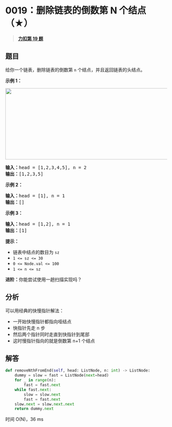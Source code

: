 # 0019：删除链表的倒数第 N 个结点（★）


> <u>**[力扣第 19 题](https://leetcode.cn/problems/remove-nth-node-from-end-of-list/)**</u>

## 题目

<p>给你一个链表，删除链表的倒数第 <code>n</code><em> </em>个结点，并且返回链表的头结点。</p>



<p><strong>示例 1：</strong></p>
<img alt="" src="https://assets.leetcode.com/uploads/2020/10/03/remove_ex1.jpg" style="width: 542px; height: 222px;" />
<pre>
<strong>输入：</strong>head = [1,2,3,4,5], n = 2
<strong>输出：</strong>[1,2,3,5]
</pre>

<p><strong>示例 2：</strong></p>

<pre>
<strong>输入：</strong>head = [1], n = 1
<strong>输出：</strong>[]
</pre>

<p><strong>示例 3：</strong></p>

<pre>
<strong>输入：</strong>head = [1,2], n = 1
<strong>输出：</strong>[1]
</pre>



<p><strong>提示：</strong></p>

<ul>
<li>链表中结点的数目为 <code>sz</code></li>
<li><code>1 &lt;= sz &lt;= 30</code></li>
<li><code>0 &lt;= Node.val &lt;= 100</code></li>
<li><code>1 &lt;= n &lt;= sz</code></li>
</ul>



<p><strong>进阶：</strong>你能尝试使用一趟扫描实现吗？</p>


## 分析

可以用经典的快慢指针解法：
- 一开始快慢指针都指向哑结点
- 快指针先走 n 步
- 然后两个指针同时走直到快指针到尾部
- 这时慢指针指向的就是倒数第 n+1 个结点

## 解答

```python
def removeNthFromEnd(self, head: ListNode, n: int) -> ListNode:
	dummy = slow = fast = ListNode(next=head)
	for _ in range(n):
		fast = fast.next
	while fast.next:
		slow = slow.next
		fast = fast.next
	slow.next = slow.next.next
	return dummy.next
```
时间 O(N)，36 ms

